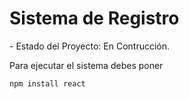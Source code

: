 <h1> Sistema de Registro</h1> 
- Estado del Proyecto: En Contrucción.

Para ejecutar el sistema debes poner

``` npm install react ```
